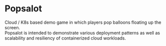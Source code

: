 # Popsalot
Cloud / K8s based demo game in which players pop balloons floating up the screen.  
Popsalot is intended to demonstrate various deployment patterns as well as scalability and resiliency of containerized cloud workloads. 
